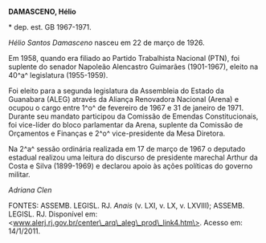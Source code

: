 **DAMASCENO, Hélio**

\* dep. est. GB 1967-1971.

*Hélio Santos Damasceno* nasceu em 22 de março de 1926.

Em 1958, quando era filiado ao Partido Trabalhista Nacional (PTN), foi
suplente do senador Napoleão Alencastro Guimarães (1901-1967), eleito na
40^a^ legislatura (1955-1959).

Foi eleito para a segunda legislatura da Assembleia do Estado da
Guanabara (ALEG) através da Aliança Renovadora Nacional (Arena) e ocupou
o cargo entre 1^o^ de fevereiro de 1967 e 31 de janeiro de 1971. Durante
seu mandato participou da Comissão de Emendas Constitucionais, foi
vice-líder do bloco parlamentar da Arena, suplente da Comissão de
Orçamentos e Finanças e 2^o^ vice-presidente da Mesa Diretora.

Na 2^a^ sessão ordinária realizada em 17 de março de 1967 o deputado
estadual realizou uma leitura do discurso de presidente marechal Arthur
da Costa e Silva (1899-1969) e declarou apoio às ações políticas do
governo militar.

*Adriana Clen*

FONTES: ASSEMB. LEGISL. RJ. *Anais* (v. LXI, v. LX, v. LXVIII); ASSEMB.
LEGISL. RJ. Disponível em:
\<www.alerj.rj.gov.br/center\_arq\_aleg\_prod\_link4.htm\>. Acesso em:
14/1/2011.

